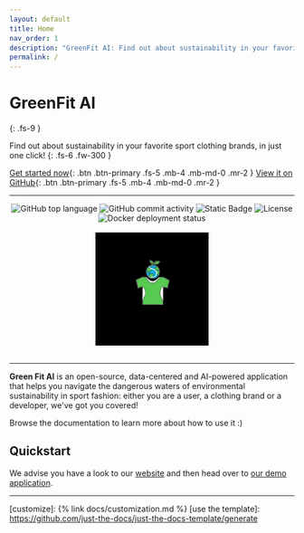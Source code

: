 ```yaml
---
layout: default
title: Home
nav_order: 1
description: "GreenFit AI: Find out about sustainability in your favorite sport clothing brands, in just one click!"
permalink: /
---
```


# GreenFit AI
{: .fs-9 }

Find out about sustainability in your favorite sport clothing brands, in just one click!
{: .fs-6 .fw-300 }

[Get started now](https://huggingface.co/spaces/greenfit-ai/greenfit-ai){: .btn .btn-primary .fs-5 .mb-4 .mb-md-0 .mr-2 }
[View it on GitHub](https://github.com/greenfit-ai/greenfit-ai){: .btn .btn-primary .fs-5 .mb-4 .mb-md-0 .mr-2 }

---

<div align="center">
    <img src="https://img.shields.io/github/languages/top/greenfit-ai/greenfit-ai" alt="GitHub top language">
   <img src="https://img.shields.io/github/commit-activity/t/greenfit-ai/greenfit-ai" alt="GitHub commit activity">
   <img src="https://img.shields.io/badge/greenfit_ai-beta-green" alt="Static Badge">
   <img src="https://img.shields.io/github/license/greenfit-ai/greenfit-ai" alt="License">
   <img src="https://github.com/greenfit-ai/greenfit-ai/actions/workflows/docker-publish.yml/badge.svg" alt="Docker deployment status">
   <br>
   <br>
   <div>
        <img src="./assets/images/logo.jpg" alt="Logo" align="center" width=200 height=200>
   </div>
   <br>
</div>

---

**Green Fit AI** is an open-source, data-centered and AI-powered application that helps you navigate the dangerous waters of environmental sustainability in sport fashion: either you are a user, a clothing brand or a developer, we've got you covered!

Browse the documentation to learn more about how to use it :)

## Quickstart

We advise you have a look to our [website](https://greenfitai.org/) and then head over to [our demo application](https://huggingface.co/spaces/greenfit-ai/greenfit-ai).

----

[^1]: The [source file for this page] uses all three markup languages.

[^2]: [It can take up to 10 minutes for changes to your site to publish after you push the changes to GitHub](https://docs.github.com/en/pages/setting-up-a-github-pages-site-with-jekyll/creating-a-github-pages-site-with-jekyll#creating-your-site).

[Jekyll]: https://jekyllrb.com
[Markdown]: https://daringfireball.net/projects/markdown/
[Liquid]: https://github.com/Shopify/liquid/wiki
[Front matter]: https://jekyllrb.com/docs/front-matter/
[Jekyll configuration]: https://jekyllrb.com/docs/configuration/
[source file for this page]: https://github.com/just-the-docs/just-the-docs/blob/main/index.md
[Just the Docs Template]: https://just-the-docs.github.io/just-the-docs-template/
[Just the Docs]: https://just-the-docs.com
[Just the Docs repo]: https://github.com/just-the-docs/just-the-docs
[Pipeline README]: https://github.com/nhmvienna/AmpliPiper/blob/main/README.md
[GitHub Pages]: https://pages.github.com/
[Template README]: https://github.com/just-the-docs/just-the-docs-template/blob/main/README.md
[GitHub Pages / Actions workflow]: https://github.blog/changelog/2022-07-27-github-pages-custom-github-actions-workflows-beta/
[customize]: {% link docs/customization.md %}
[use the template]: https://github.com/just-the-docs/just-the-docs-template/generate
